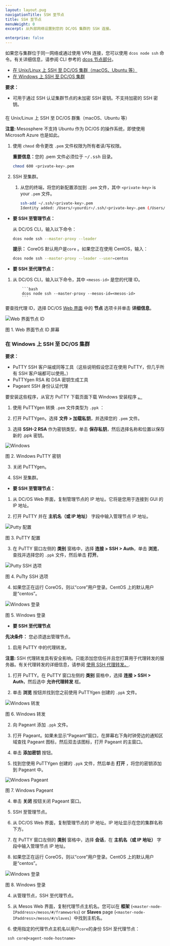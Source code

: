 ```yaml
---
layout: layout.pug
navigationTitle: SSH 至节点
title: SSH 至节点
menuWeight: 0
excerpt: 从外部网络设置到您的 DC/OS 集群的 SSH 连接。

enterprise: false
---
```


如果您与集群位于同一网络或通过使用 VPN 连接，您可以使用 `dcos node ssh` 命令。有关详细信息，请参阅 CLI 参考的 [dcos 节点部分][1]。

* [在 Unix/Linux 上 SSH 至 DC/OS 集群（macOS、Ubuntu 等）][2]
* [在 Windows 上 SSH 至 DC/OS 集群][3]

**要求：**

* 可用于通过 SSH 认证集群节点的未加密 SSH 密钥。不支持加密的 SSH 密钥。

### <a name="unix"></a>

在 Unix/Linux 上 SSH 至 DC/OS 群集（macOS、Ubuntu 等）

<p class="message--note"><strong>注意: </strong> Mesosphere 不支持 Ubuntu 作为 DC/OS 的操作系统，即使使用 Microsoft Azure 也是如此。</p>

1. 使用 `chmod` 命令更改 `.pem` 文件权限为所有者读/写权限。

    <p class="message--important"><strong>重要信息：</strong>您的 .pem 文件必须位于 <tt>~/.ssh</tt> 目录。</p> 
    

    ```bash
    chmod 600 <private-key>.pem
    ```

2. SSH 至集群。

    1. 从您的终端，将您的新配置添加到 `.pem` 文件，其中 `<private-key>` is your `.pem` 文件。

        ```bash
        ssh-add ~/.ssh/<private-key>.pem
        Identity added: /Users/<yourdir>/.ssh/<private-key>.pem (/Users/<yourdir>/.ssh/<private-key>.pem)
        ```

 * **要 SSH 至管理节点：**

    从 DC/OS CLI，输入以下命令：

    ```bash
    dcos node ssh --master-proxy --leader
    ```

    **提示：** CoreOS 默认用户是`core` 。如果您正在使用 CentOS，输入：

    ```bash
    dcos node ssh --master-proxy --leader --user=centos
    ```

 * **要 SSH 至代理节点：**

 1. 从 DC/OS CLI，输入以下命令，其中 `<mesos-id>` 是您的代理 ID。

            ```bash
            dcos node ssh --master-proxy --mesos-id=<mesos-id>
            ```

 要查找代理 ID，选择 DC/OS [Web 界面](/cn/1.11/gui/) 中的 **节点** 选项卡并单击 **详细信息**。

 ![Web 界面节点 ID](/cn/1.11/img/ssh-node-id.png)

 图 1. Web 界面节点 ID 屏幕


### <a name="windows"></a> 在 Windows 上 SSH 至 DC/OS 集群

**要求：**

* PuTTY SSH 客户端或同等工具（这些说明假设您正在使用 PuTTY，但几乎所有 SSH 客户端都可以使用。）
* PuTTYgen RSA 和 DSA 密钥生成工具
* Pageant SSH 身份认证代理

要安装这些程序，从官方 PuTTY 下载页面下载 Windows 安装程序 <a href="http://www.chiark.greenend.org.uk/~sgtatham/putty/download.html" target="_blank">。</a>

1. 使用 PuTTYgen 转换 `.pem` 文件类型为 `.ppk` ：

 1. 打开 PuTTYgen，选择 **文件 > 加载私钥**，并选择您的 `.pem` 文件。

 2. 选择 **SSH-2 RSA** 作为密钥类型，单击 **保存私钥**，然后选择名称和位置以保存新的 .ppk 密钥。

 ![Windows](/cn/1.11/img/windowsputtykey.png)

 图 2. Windows PuTTY 密钥

 3. 关闭 PuTTYgen。

2. SSH 至集群。

 * **要 SSH 至管理节点：**

 1. 从 DC/OS Web 界面，复制管理节点的 IP 地址。它将是您用于连接到 GUI 的 IP 地址。

 2. 打开 PuTTY 并在 **主机名（或 IP 地址）** 字段中输入管理节点 IP 地址。

 ![Putty 配置](/cn/1.11/img/windowsputtybasic.png)

 图 3. PuTTY 配置

 3. 在 PuTTY 窗口左侧的 **类别** 窗格中，选择 **连接 > SSH > Auth**，单击 **浏览**，查找并选择您的 `.ppk` 文件，然后单击 **打开**。

 ![Putty SSH 选项](/cn/1.11/img/windowsputtysshopt.png)

 图 4. PuTty SSH 选项

 4. 如果您正在运行 CoreOS，则以“core”用户登录。CentOS 上的默认用户是“centos”。

 ![Windows 登录](/cn/1.11/img/windowscore.png)

 图 5. Windows 登录

 * **要 SSH 至代理节点**

 **先决条件：** 您必须退出管理节点。

 1. 启用 PuTTY 中的代理转发。

 <p class="message--note"><strong>注意: </strong> SSH 代理转发具有安全影响。只能添加您信任并且您打算用于代理转发的服务器。有关代理转发的详细信息，请参阅 <a href="https://developer.github.com/guides/using-ssh-agent-forwarding/" target="_blank">使用 SSH 代理转发。</a>.</p>

 1. 打开 PuTTY。在 PuTTY 窗口左侧的 **类别** 窗格中，选择 **连接 > SSH > Auth**，然后选中 **允许代理转发** 框。

 2. 单击 **浏览** 按钮并找到您之前使用 PuTTYgen 创建的 `.ppk` 文件。

 ![Windows 转发](/cn/1.11/img/windowsforwarding.png)

 图 6. Windows 转发

 2. 向 Pageant 添加 `.ppk` 文件。

 1. 打开 Pageant。如果未显示“Pageant”窗口，在屏幕右下角时钟旁边的通知区域查找 Pageant 图标，然后双击该图标，打开 Pageant 的主窗口。

 2. 单击 **添加密钥** 按钮。

 3. 找到您使用 PuTTYgen 创建的 `.ppk` 文件，然后单击 **打开** ，将您的密钥添加到 Pageant 中。

 ![Windows Pageant](/cn/1.11/img/windowspageant.png)

 图 7. Windows Pageant


 4. 单击 **关闭** 按钮关闭 Pageant 窗口。

 3. SSH 至管理节点。

 1. 从 DC/OS Web 界面，复制管理节点的 IP 地址。IP 地址显示在您的集群名称下方。

 2. 在 PuTTY 窗口左侧的 **类别** 窗格中，选择 **会话**，在 **主机名（或 IP 地址）** 字段中输入管理节点 IP 地址。

 4. 如果您正在运行 CoreOS，则以“core”用户登录。CentOS 上的默认用户是“centos”。

 ![Windows 登录](/cn/1.11/img/windowscore.png)

 图 8. Windows 登录

 4. 从管理节点，SSH 至代理节点。

 1. 从 Mesos Web 界面，复制代理节点主机名。您可以在 **框架** (`<master-node-IPaddress>/mesos/#/frameworks`) or **Slaves** page (`<master-node-IPaddress>/mesos/#/slaves`）中找到主机名。

 2. 使用指定的代理节点主机名以用户`core`的身份 SSH 至代理节点：
```
 ssh core@<agent-node-hostname>
```
 [1]: /1.11/cli/command-reference/
 [2]: #unix
 [3]: #windows
